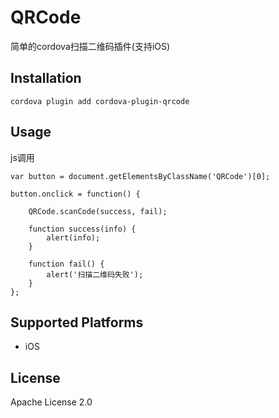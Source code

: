 # QRCode

简单的cordova扫描二维码插件(支持iOS)


## Installation
```
cordova plugin add cordova-plugin-qrcode
```

## Usage
js调用

```
var button = document.getElementsByClassName('QRCode')[0];

button.onclick = function() {

    QRCode.scanCode(success, fail);

    function success(info) {
        alert(info);
    }

    function fail() {
        alert('扫描二维码失败');
    }
};
```

## Supported Platforms

- iOS

## License

Apache License 2.0
